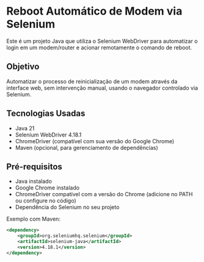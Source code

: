 # Reboot Automático de Modem via Selenium

Este é um projeto Java que utiliza o Selenium WebDriver para automatizar o login em um modem/router e acionar remotamente o comando de reboot.

## Objetivo

Automatizar o processo de reinicialização de um modem através da interface web, sem intervenção manual, usando o navegador controlado via Selenium.

## Tecnologias Usadas

- Java 21
- Selenium WebDriver 4.18.1
- ChromeDriver (compatível com sua versão do Google Chrome)
- Maven (opcional, para gerenciamento de dependências)

## Pré-requisitos

- Java instalado
- Google Chrome instalado
- ChromeDriver compatível com a versão do Chrome (adicione no PATH ou configure no código)
- Dependência do Selenium no seu projeto

Exemplo com Maven:
```xml
<dependency>
    <groupId>org.seleniumhq.selenium</groupId>
    <artifactId>selenium-java</artifactId>
    <version>4.18.1</version>
</dependency>

